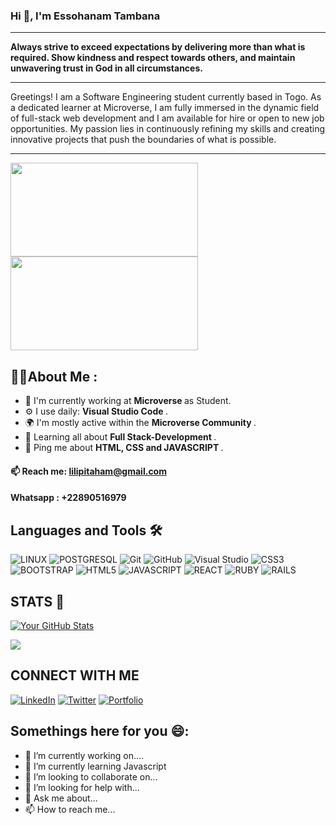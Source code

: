 ### Hi 👋, I'm Essohanam Tambana
--- 
**Always strive to exceed expectations by delivering more than what is required. Show kindness and respect towards others, and maintain unwavering trust in God in all circumstances.**

----
Greetings! I am a Software Engineering student currently based in Togo. As a dedicated learner at Microverse, I am fully immersed in the dynamic field of full-stack web development and I am available for hire or open to new job opportunities. My passion lies in continuously refining my skills and creating innovative projects that push the boundaries of what is possible.

----
<img src="https://media.tenor.com/UttC4AITYR4AAAAM/full-stack-developer.gif" style="width: 300px; height:150px;"> <img src="https://media.tenor.com/UToftFAfL1kAAAAM/web-development-web.gif" style="width: 300px; height:150px;">

## 👱‍♂️About Me :

- 🏢 I'm currently working at <b> Microverse </b> as Student.
- ⚙️ I use daily: <b> Visual Studio Code </b>.
- 🌍 I'm mostly active within the <b> Microverse Community </b>.
- 🌱 Learning all about <b> Full Stack-Development </b>.
- 💬 Ping me about <b> HTML, CSS and JAVASCRIPT </b>.
#### 📫 Reach me: <b> lilipitaham@gmail.com</b>
#### Whatsapp : <b> +22890516979</b>

## **Languages and Tools** 🛠 
![LINUX](https://icongr.am/devicon/linux-original.svg?size=128&color=currentColor)
![POSTGRESQL](https://icongr.am/devicon/postgresql-original.svg?size=128&color=currentColor)
![Git](https://icongr.am/devicon/git-original.svg?size=50&color=currentColor)
![GitHub](https://icongr.am/devicon/github-original.svg?size=50&color=e86d6d)
![Visual Studio](https://icongr.am/devicon/visualstudio-plain.svg?size=50&color=e98b8b)
![CSS3](https://icongr.am/devicon/css3-original.svg?size=50&color=currentColor)
![BOOTSTRAP](https://icongr.am/devicon/bootstrap-plain-wordmark.svg?size=50&color=136aa0)
![HTML5](https://icongr.am/devicon/html5-original-wordmark.svg?size=50&color=136aa0)
![JAVASCRIPT](https://icongr.am/devicon/javascript-original.svg?size=50&color=currentColor)
![REACT](https://icongr.am/devicon/react-original.svg?size=128&color=currentColor)
![RUBY](https://icongr.am/devicon/ruby-original.svg?size=128&color=currentColor)
![RAILS](https://icongr.am/devicon/rails-original-wordmark.svg?size=128&color=currentColor)

## STATS 🤜

[![Your GitHub Stats](https://github-readme-stats.vercel.app/api?username=GhostEsso&show_icons=true)](https://github.com/GhostEsso )

![](https://komarev.com/ghpvc/?username=GhostEsso&color=blue)

## CONNECT WITH ME

[![LinkedIn](https://img.shields.io/badge/-LinkedIn-0077B5?style=for-the-badge&logo=linkedin&logoColor=white&link=https://https://www.linkedin.com/in/essohanam-tambana-62aa081a1/)](https://www.linkedin.com/in/essohanam-tambana-62aa081a1/)
[![Twitter](https://img.shields.io/badge/-Twitter-1DA1F2?style=for-the-badge&logo=twitter&logoColor=white&link=https://twitter.com/TambanaEssohana)](https://twitter.com/TambanaEssohana)
[![Portfolio](https://img.shields.io/badge/-Portfolio-black?style=for-the-badge&logo=dev.to&logoColor=white&link=https://ghostesso.github.io/Portfolio-New-Setup/)](https://ghostesso.github.io/Portfolio-New-Setup/)

## Somethings here for you 😄:
- 🔭 I’m currently working on....
- 🌱 I’m currently learning Javascript
- 👯 I’m looking to collaborate on...
- 🤔 I’m looking for help with...
- 💬 Ask me about...
- 📫 How to reach me...

